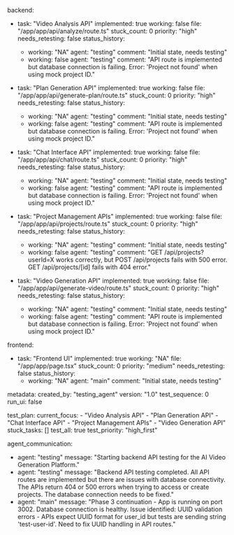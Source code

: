 backend:
  - task: "Video Analysis API"
    implemented: true
    working: false
    file: "/app/app/api/analyze/route.ts"
    stuck_count: 0
    priority: "high"
    needs_retesting: false
    status_history:
      - working: "NA"
        agent: "testing"
        comment: "Initial state, needs testing"
      - working: false
        agent: "testing"
        comment: "API route is implemented but database connection is failing. Error: 'Project not found' when using mock project ID."

  - task: "Plan Generation API"
    implemented: true
    working: false
    file: "/app/app/api/generate-plan/route.ts"
    stuck_count: 0
    priority: "high"
    needs_retesting: false
    status_history:
      - working: "NA"
        agent: "testing"
        comment: "Initial state, needs testing"
      - working: false
        agent: "testing"
        comment: "API route is implemented but database connection is failing. Error: 'Project not found' when using mock project ID."

  - task: "Chat Interface API"
    implemented: true
    working: false
    file: "/app/app/api/chat/route.ts"
    stuck_count: 0
    priority: "high"
    needs_retesting: false
    status_history:
      - working: "NA"
        agent: "testing"
        comment: "Initial state, needs testing"
      - working: false
        agent: "testing"
        comment: "API route is implemented but database connection is failing. Error: 'Project not found' when using mock project ID."

  - task: "Project Management APIs"
    implemented: true
    working: false
    file: "/app/app/api/projects/route.ts"
    stuck_count: 0
    priority: "high"
    needs_retesting: false
    status_history:
      - working: "NA"
        agent: "testing"
        comment: "Initial state, needs testing"
      - working: false
        agent: "testing"
        comment: "GET /api/projects?userId=X works correctly, but POST /api/projects fails with 500 error. GET /api/projects/[id] fails with 404 error."

  - task: "Video Generation API"
    implemented: true
    working: false
    file: "/app/app/api/generate-video/route.ts"
    stuck_count: 0
    priority: "high"
    needs_retesting: false
    status_history:
      - working: "NA"
        agent: "testing"
        comment: "Initial state, needs testing"
      - working: false
        agent: "testing"
        comment: "API route is implemented but database connection is failing. Error: 'Project not found' when using mock project ID."

frontend:
  - task: "Frontend UI"
    implemented: true
    working: "NA"
    file: "/app/app/page.tsx"
    stuck_count: 0
    priority: "medium"
    needs_retesting: false
    status_history:
      - working: "NA"
        agent: "main"
        comment: "Initial state, needs testing"

metadata:
  created_by: "testing_agent"
  version: "1.0"
  test_sequence: 0
  run_ui: false

test_plan:
  current_focus:
    - "Video Analysis API"
    - "Plan Generation API"
    - "Chat Interface API"
    - "Project Management APIs"
    - "Video Generation API"
  stuck_tasks: []
  test_all: true
  test_priority: "high_first"

agent_communication:
  - agent: "testing"
    message: "Starting backend API testing for the AI Video Generation Platform."
  - agent: "testing"
    message: "Backend API testing completed. All API routes are implemented but there are issues with database connectivity. The APIs return 404 or 500 errors when trying to access or create projects. The database connection needs to be fixed."
  - agent: "main"
    message: "Phase 3 continuation - App is running on port 3002. Database connection is healthy. Issue identified: UUID validation errors - APIs expect UUID format for user_id but tests are sending string 'test-user-id'. Need to fix UUID handling in API routes."